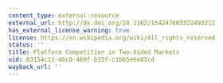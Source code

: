 ```yaml
---
content_type: external-resource
external_url: http://dx.doi.org/10.1162/154247603322493212
has_external_license_warning: true
license: https://en.wikipedia.org/wiki/All_rights_reserved
status: ''
title: Platform Competition in Two-Sided Markets
uid: 83154c11-4bc0-469f-b15f-c1b65e6e83cd
wayback_url: ''
---
```

